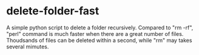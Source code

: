 # delete-folder-fast
A simple python script to delete a folder recursively.
Compared to "rm -rf", "perl" command is much faster when there are a great number of files. 
Thoudsands of files can be deleted within a second, while "rm" may takes several mimutes.

